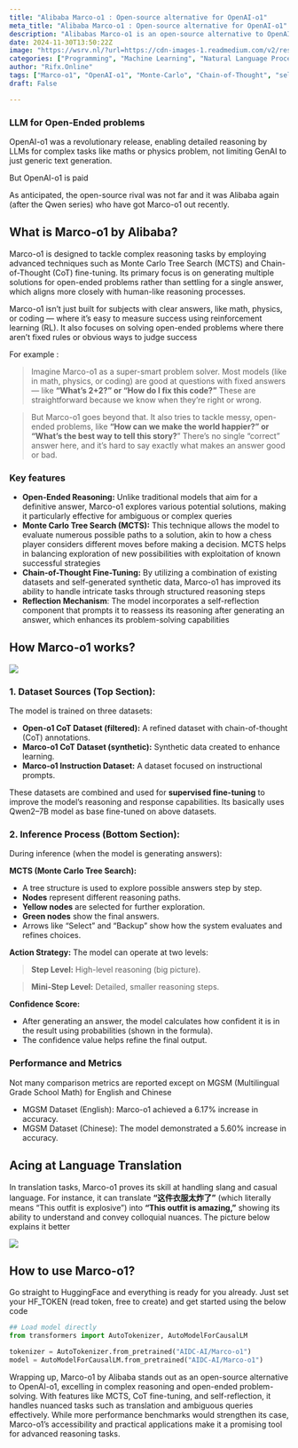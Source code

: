 ```yaml
---
title: "Alibaba Marco-o1 : Open-source alternative for OpenAI-o1"
meta_title: "Alibaba Marco-o1 : Open-source alternative for OpenAI-o1"
description: "Alibabas Marco-o1 is an open-source alternative to OpenAI-o1, designed for complex reasoning and open-ended problem-solving. Utilizing techniques like Monte Carlo Tree Search and Chain-of-Thought fine-tuning, it generates multiple solutions rather than single answers. The model is trained on various datasets and incorporates a self-reflection mechanism to enhance its reasoning capabilities. Marco-o1 shows improved accuracy in tasks such as math and language translation, making it a promising tool for nuanced queries and practical applications."
date: 2024-11-30T13:50:22Z
image: "https://wsrv.nl/?url=https://cdn-images-1.readmedium.com/v2/resize:fit:800/1*_k5UXg-sjqD1g84RX0qVGg.png"
categories: ["Programming", "Machine Learning", "Natural Language Processing"]
author: "Rifx.Online"
tags: ["Marco-o1", "OpenAI-o1", "Monte-Carlo", "Chain-of-Thought", "self-reflection"]
draft: False

---
```






### LLM for Open\-Ended problems



OpenAI\-o1 was a revolutionary release, enabling detailed reasoning by LLMs for complex tasks like maths or physics problem, not limiting GenAI to just generic text generation.

But OpenAI\-o1 is paid

As anticipated, the open\-source rival was not far and it was Alibaba again (after the Qwen series) who have got Marco\-o1 out recently.








## What is Marco\-o1 by Alibaba?

Marco\-o1 is designed to tackle complex reasoning tasks by employing advanced techniques such as Monte Carlo Tree Search (MCTS) and Chain\-of\-Thought (CoT) fine\-tuning. Its primary focus is on generating multiple solutions for open\-ended problems rather than settling for a single answer, which aligns more closely with human\-like reasoning processes.







Marco\-o1 isn’t just built for subjects with clear answers, like math, physics, or coding — where it’s easy to measure success using reinforcement learning (RL). It also focuses on solving open\-ended problems where there aren’t fixed rules or obvious ways to judge success

For example :


> Imagine Marco\-o1 as a super\-smart problem solver. Most models (like in math, physics, or coding) are good at questions with fixed answers — like **“What’s 2\+2?” or “How do I fix this code?”** These are straightforward because we know when they’re right or wrong.


> But Marco\-o1 goes beyond that. It also tries to tackle messy, open\-ended problems, like **“How can we make the world happier?” or “What’s the best way to tell this story?**” There’s no single “correct” answer here, and it’s hard to say exactly what makes an answer good or bad.


### Key features

* **Open\-Ended Reasoning:** Unlike traditional models that aim for a definitive answer, Marco\-o1 explores various potential solutions, making it particularly effective for ambiguous or complex queries
* **Monte Carlo Tree Search (MCTS):** This technique allows the model to evaluate numerous possible paths to a solution, akin to how a chess player considers different moves before making a decision. MCTS helps in balancing exploration of new possibilities with exploitation of known successful strategies
* **Chain\-of\-Thought Fine\-Tuning:** By utilizing a combination of existing datasets and self\-generated synthetic data, Marco\-o1 has improved its ability to handle intricate tasks through structured reasoning steps
* **Reflection Mechanism**: The model incorporates a self\-reflection component that prompts it to reassess its reasoning after generating an answer, which enhances its problem\-solving capabilities


## How Marco\-o1 works?

![](https://wsrv.nl/?url=https://cdn-images-1.readmedium.com/v2/resize:fit:800/1*eHR-SduQCAPPgeQVbAdPWw.png)


### 1\. Dataset Sources (Top Section):

The model is trained on three datasets:

* **Open\-o1 CoT Dataset (filtered):** A refined dataset with chain\-of\-thought (CoT) annotations.
* **Marco\-o1 CoT Dataset (synthetic):** Synthetic data created to enhance learning.
* **Marco\-o1 Instruction Dataset:** A dataset focused on instructional prompts.

These datasets are combined and used for **supervised fine\-tuning** to improve the model’s reasoning and response capabilities. Its basically uses Qwen2–7B model as base fine\-tuned on above datasets.


### 2\. Inference Process (Bottom Section):

During inference (when the model is generating answers):

**MCTS (Monte Carlo Tree Search):**

* A tree structure is used to explore possible answers step by step.
* **Nodes** represent different reasoning paths.
* **Yellow nodes** are selected for further exploration.
* **Green nodes** show the final answers.
* Arrows like “Select” and “Backup” show how the system evaluates and refines choices.

**Action Strategy:** The model can operate at two levels:


> **Step Level:** High\-level reasoning (big picture).


> **Mini\-Step Level:** Detailed, smaller reasoning steps.

**Confidence Score:**

* After generating an answer, the model calculates how confident it is in the result using probabilities (shown in the formula).
* The confidence value helps refine the final output.


### Performance and Metrics

Not many comparison metrics are reported except on MGSM (Multilingual Grade School Math) for English and Chinese

* MGSM Dataset (English): Marco\-o1 achieved a 6\.17% increase in accuracy.
* MGSM Dataset (Chinese): The model demonstrated a 5\.60% increase in accuracy.


## Acing at Language Translation

In translation tasks, Marco\-o1 proves its skill at handling slang and casual language. For instance, it can translate **“这件衣服太炸了”** (which literally means “This outfit is explosive”) into **“This outfit is amazing,”** showing its ability to understand and convey colloquial nuances. The picture below explains it better

![](https://wsrv.nl/?url=https://cdn-images-1.readmedium.com/v2/resize:fit:800/1*JcWLn3XhWvQCqj3C0SrVTQ.png)


## How to use Marco\-o1?

Go straight to HuggingFace and everything is ready for you already. Just set your HF\_TOKEN (read token, free to create) and get started using the below code


```python
## Load model directly
from transformers import AutoTokenizer, AutoModelForCausalLM

tokenizer = AutoTokenizer.from_pretrained("AIDC-AI/Marco-o1")
model = AutoModelForCausalLM.from_pretrained("AIDC-AI/Marco-o1")
```
Wrapping up, Marco\-o1 by Alibaba stands out as an open\-source alternative to OpenAI\-o1, excelling in complex reasoning and open\-ended problem\-solving. With features like MCTS, CoT fine\-tuning, and self\-reflection, it handles nuanced tasks such as translation and ambiguous queries effectively. While more performance benchmarks would strengthen its case, Marco\-o1’s accessibility and practical applications make it a promising tool for advanced reasoning tasks.



